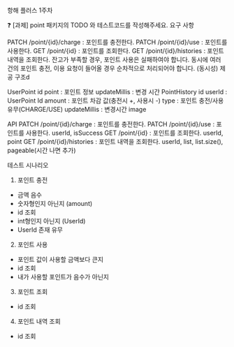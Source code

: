 항해 플러스 1주차

❓ [과제] point 패키지의 TODO 와 테스트코드를 작성해주세요.
요구 사항

PATCH /point/{id}/charge : 포인트를 충전한다.
PATCH /point/{id}/use : 포인트를 사용한다.
GET /point/{id} : 포인트를 조회한다.
GET /point/{id}/histories : 포인트 내역을 조회한다.
잔고가 부족할 경우, 포인트 사용은 실패하여야 합니다.
동시에 여러 건의 포인트 충전, 이용 요청이 들어올 경우 순차적으로 처리되어야 합니다. (동시성)
제공 구조d

UserPoint
id
point : 포인트 정보
updateMillis : 변경 시간
PointHistory
id
userId : UserPoint Id
amount : 포인트 차감 값(충전시 +, 사용시 -)
type : 포인트 충전/사용 유무(CHARGE/USE)
updateMillis : 변경시간
image

API
PATCH /point/{id}/charge : 포인트를 충전한다.
PATCH /point/{id}/use : 포인트를 사용한다.
userId, isSuccess
GET /point/{id} : 포인트를 조회한다.
userId, point
GET /point/{id}/histories : 포인트 내역을 조회한다.
userId, list<pointhistory>, list.size(), pageable(시간 나면 추가)


테스트 시나리오
1. 포인트 충전
- 금액 음수
- 숫자형인지 아닌지 (amount)
- id 조회
- int형인지 아닌지 (UserId)
- UserId 존재 유무

2. 포인트 사용
- 포인트 값이 사용할 금액보다 큰지
- id 조회
- 내가 사용할 포인트가 음수가 아닌지

3. 포인트 조회
- id 조회

4. 포인트 내역 조회
- ‭id 조회

